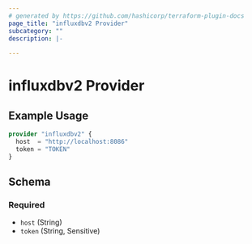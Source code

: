 ```yaml
---
# generated by https://github.com/hashicorp/terraform-plugin-docs
page_title: "influxdbv2 Provider"
subcategory: ""
description: |-
  
---
```


# influxdbv2 Provider



## Example Usage

```terraform
provider "influxdbv2" {
  host  = "http://localhost:8086"
  token = "TOKEN"
}
```

<!-- schema generated by tfplugindocs -->
## Schema

### Required

- `host` (String)
- `token` (String, Sensitive)
